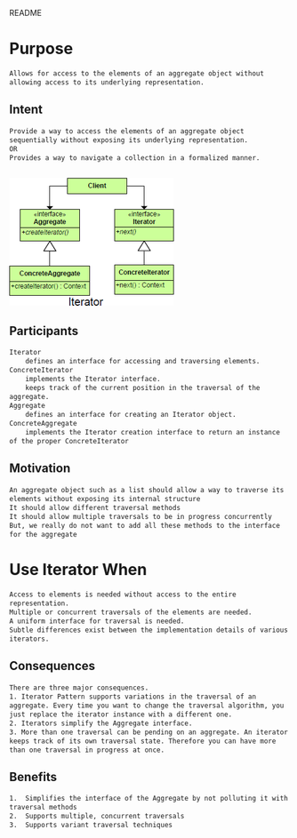 README

# Purpose

	Allows for access to the elements of an aggregate object without allowing access to its underlying representation.
## Intent ##

	Provide a way to access the elements of an aggregate object sequentially without exposing its underlying representation.
	OR
	Provides a way to navigate a collection in a formalized manner.

##

![alt text](./Images/Iterator-1.md.png "Iterator")

## Participants ##

	Iterator
		defines an interface for accessing and traversing elements.
	ConcreteIterator
		implements the Iterator interface.
		keeps track of the current position in the traversal of the aggregate.
	Aggregate
		defines an interface for creating an Iterator object.
	ConcreteAggregate
		implements the Iterator creation interface to return an instance of the proper ConcreteIterator

## Motivation ##

	An aggregate object such as a list should allow a way to traverse its elements without exposing its internal structure
	It should allow different traversal methods
	It should allow multiple traversals to be in progress concurrently
	But, we really do not want to add all these methods to the interface for the aggregate

# Use Iterator When ##

	Access to elements is needed without access to the entire representation.
	Multiple or concurrent traversals of the elements are needed.
	A uniform interface for traversal is needed.
	Subtle differences exist between the implementation details of various iterators.

## Consequences ##

	There are three major consequences.
	1. Iterator Pattern supports variations in the traversal of an aggregate. Every time you want to change the traversal algorithm, you just replace the iterator instance with a different one.
	2. Iterators simplify the Aggregate interface.
	3. More than one traversal can be pending on an aggregate. An iterator keeps track of its own traversal state. Therefore you can have more than one traversal in progress at once.

## Benefits ##

	1. 	Simplifies the interface of the Aggregate by not polluting it with traversal methods
	2. 	Supports multiple, concurrent traversals
	3. 	Supports variant traversal techniques

